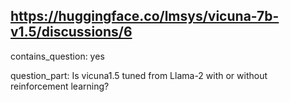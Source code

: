 ## https://huggingface.co/lmsys/vicuna-7b-v1.5/discussions/6

contains_question: yes

question_part: Is vicuna1.5 tuned from Llama-2 with or without reinforcement learning?